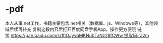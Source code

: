# -pdf
本人从事.net工作，书籍主要包含.net相关（数据库、js、Windows等），其他领域后续再补充
复制这段内容后打开百度网盘手机App，操作更方便哦 链接:https://pan.baidu.com/s/1flOJyvqMKNu0TaNz28fCWw 提取码:ra2m

